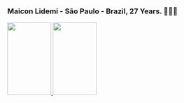 ### Maicon Lidemi - São Paulo - Brazil, 27 Years. 👨🏼‍💻

<div>
  <a href="https://github.com/seu-usuário-aqui">
  <img height="165em" width="100"src="https://github-readme-stats.vercel.app/api/top-langs/?username=Annderlau&layout=compact&langs_count=7&theme=gotham"/>
  <img height="165em" width="100" src="https://github-readme-stats.vercel.app/api?username=Annderlau&show_icons=true&theme=gotham&include_all_commits=true&count_private=true"/>
  </div>

